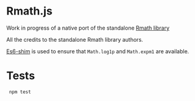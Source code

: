 Rmath.js
========

Work in progress of a native port of the standalone
[Rmath library](http://cran.r-project.org/doc/manuals/r-devel/R-admin.html#The-standalone-Rmath-library)

All the credits to the standalone Rmath library authors.

[Es6-shim](https://github.com/paulmillr/es6-shim) is used to ensure
that ```Math.log1p``` and ```Math.expm1``` are available.


Tests
=====

     npm test
